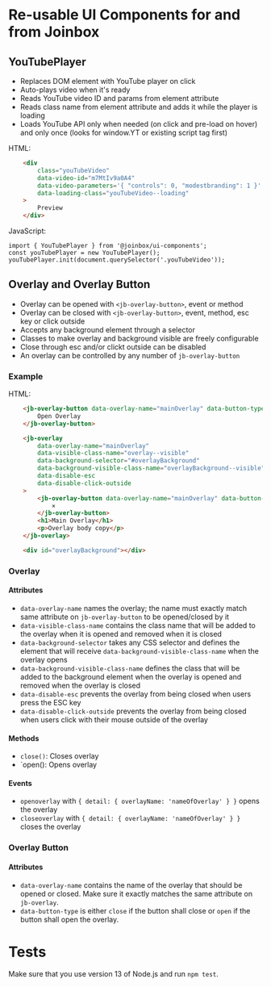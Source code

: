 # Re-usable UI Components for and from Joinbox

## YouTubePlayer

- Replaces DOM element with YouTube player on click
- Auto-plays video when it's ready
- Reads YouTube video ID and params from element attribute
- Reads class name from element attribute and adds it while the player is loading
- Loads YouTube API only when needed (on click and pre-load on hover) and only once (looks for window.YT or existing script tag first)

HTML:
```html
    <div
        class="youTubeVideo"
        data-video-id="m7MtIv9a0A4"
        data-video-parameters='{ "controls": 0, "modestbranding": 1 }'
        data-loading-class="youTubeVideo--loading"
    >
        Preview
    </div>
````

JavaScript:
```
import { YouTubePlayer } from '@joinbox/ui-components';
const youTubePlayer = new YouTubePlayer();
youTubePlayer.init(document.querySelector('.youTubeVideo'));
````

## Overlay and Overlay Button

- Overlay can be opened with `<jb-overlay-button>`, event or method
- Overlay can be closed with `<jb-overlay-button>`, event, method, esc key or click outside
- Accepts any background element through a selector
- Classes to make overlay and background visible are freely configurable
- Close through esc and/or clickt outside can be disabled
- An overlay can be controlled by any number of `jb-overlay-button`

### Example

HTML:
```html
    <jb-overlay-button data-overlay-name="mainOverlay" data-button-type="open">
        Open Overlay
    </jb-overlay-button>

    <jb-overlay
        data-overlay-name="mainOverlay"
        data-visible-class-name="overlay--visible"
        data-background-selector="#overlayBackground"
        data-background-visible-class-name="overlayBackground--visible"
        data-disable-esc
        data-disable-click-outside
    >
        <jb-overlay-button data-overlay-name="mainOverlay" data-button-type="close">
            ×
        </jb-overlay-button>
        <h1>Main Overlay</h1>
        <p>Overlay body copy</p>
    </jb-overlay>

    <div id="overlayBackground"></div>
```

### Overlay

#### Attributes
- `data-overlay-name` names the overlay; the name must exactly match same attribute on
`jb-overlay-button` to be opened/closed by it
- `data-visible-class-name` contains the class name that will be added to the overlay when it is
opened and removed when it is closed
- `data-background-selector` takes any CSS selector and defines the element that will receive
`data-background-visible-class-name` when the overlay opens
- `data-background-visible-class-name` defines the class that will be added to the background
element when the overlay is opened and removed when the overlay is closed
- `data-disable-esc` prevents the overlay from being closed when users press the ESC key
- `data-disable-click-outside` prevents the overlay from being closed when users click with their
mouse outside of the overlay

#### Methods
- `close()`: Closes overlay
- `open(): Opens overlay

#### Events
- `openoverlay` with `{ detail: { overlayName: 'nameOfOverlay' } }` opens the overlay
- `closeoverlay` with `{ detail: { overlayName: 'nameOfOverlay' } }` closes the overlay

### Overlay Button

#### Attributes
- `data-overlay-name` contains the name of the overlay that should be opened or closed. Make sure
it exactly matches the same attribute on `jb-overlay`.
- `data-button-type` is either `close` if the button shall close or `open` if the button shall
open the overlay.


# Tests

Make sure that you use version 13 of Node.js and run `npm test`.

